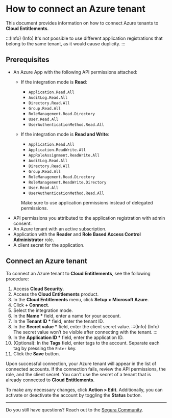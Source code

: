 # How to connect an Azure tenant

This document provides information on how to connect Azure tenants to **Cloud Entitlements**.

:::(Info) (Info)
It's not possible to use different application registrations that belong to the same tenant, as it would cause duplicity.
:::

## Prerequisites

- An Azure App with the following API permissions attached:  
    - If the integration mode is **Read**:  
        - `Application.Read.All`  
        - `AuditLog.Read.All`  
        - `Directory.Read.All`  
        - `Group.Read.All`  
        - `RoleManagement.Read.Directory`  
        - `User.Read.All`  
        - `UserAuthenticationMethod.Read.All`  
    -  If the integration mode is **Read and Write**:  
        -  `Application.Read.All`  
        -  `Application.ReadWrite.All`  
        -  `AppRoleAssignment.ReadWrite.All`  
        -  `AuditLog.Read.All`  
        -  `Directory.Read.All`  
        -  `Group.Read.All`  
        -  `RoleManagement.Read.Directory`  
        -  `RoleManagement.ReadWrite.Directory`
        -  `User.Read.All`  
        -  `UserAuthenticationMethod.Read.All`  

        Make sure to use application permissions instead of delegated permissions.
- API permissions you attributed to the application registration with admin consent.  
- An Azure tenant with an active subscription.  
- Application with the **Reader** and **Role Based Access Control Administrator** role.
- A client secret for the application.

## Connect an Azure tenant

To connect an Azure tenant to **Cloud Entitlements**, see the following procedure:

1. Access **Cloud Security**.  
2. Access the **Cloud Entitlements** product.  
3. In the **Cloud Entitlements** menu, click **Setup \> Microsoft Azure**.  
4. Click **\+ Connect**.  
5. Select the integration mode.  
6. In the **Name \*** field, enter a name for your account.  
7. In the **Tenant ID \*** field, enter the tenant ID.  
8. In the **Secret value \*** field, enter the client secret value.
    :::(Info) (Info)
    The secret value won’t be visible after connecting with the tenant.
    :::
9. In the **Application ID \*** field, enter the application ID.  
10. (Optional): In the **Tags** field, enter tags to the account. Separate each tag by pressing the `Enter` key.  
11. Click the **Save** button.

Upon successful connection, your Azure tenant will appear in the list of connected accounts. If the connection fails, review the API permissions, the role, and the client secret. You can't use the secret of a tenant that is already connected to **Cloud Entitlements**.

To make any necessary changes, click **Action \> Edit**. Additionally, you can activate or deactivate the account by toggling the **Status** button.

---
Do you still have questions? Reach out to the [Segura Community](https://community.Segura.io/).

